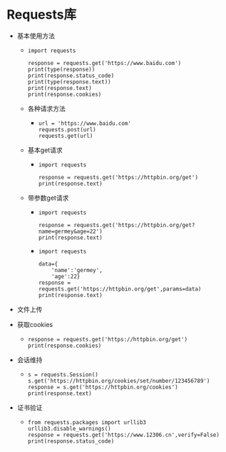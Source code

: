 # Requests库

- 基本使用方法

  - ```
    import requests
    
    response = requests.get('https://www.baidu.com')
    print(type(response))
    print(response.status_code)
    print(type(response.text))
    print(response.text)
    print(response.cookies)
    ```

  - 各种请求方法

    - ```
      url = 'https://www.baidu.com'
      requests.post(url)
      requests.get(url)
      ```

  - 基本get请求

    - ```
      import requests
      
      response = requests.get('https://httpbin.org/get')
      print(response.text)
      ```

  - 带参数get请求

    - ```
      import requests
      
      response = requests.get('https://httpbin.org/get?name=germey&age=22')
      print(response.text)
      ```

    - ```
      import requests
      
      data={
          'name':'germey',
          'age':22}
      response = requests.get('https://httpbin.org/get',params=data)
      print(response.text)
      ```

- 文件上传

- 获取cookies

  - ```
    response = requests.get('https://httpbin.org/get')
    print(response.cookies)
    ```

- 会话维持

  - ```
    s = requests.Session()
    s.get('https://httpbin.org/cookies/set/number/123456789')
    response = s.get('https://httpbin.org/cookies')
    print(response.text)
    ```

- 证书验证

  - ```
    from requests.packages import urllib3
    urllib3.disable_warnings()
    response = requests.get('https://www.12306.cn',verify=False)
    print(response.status_code)
    ```